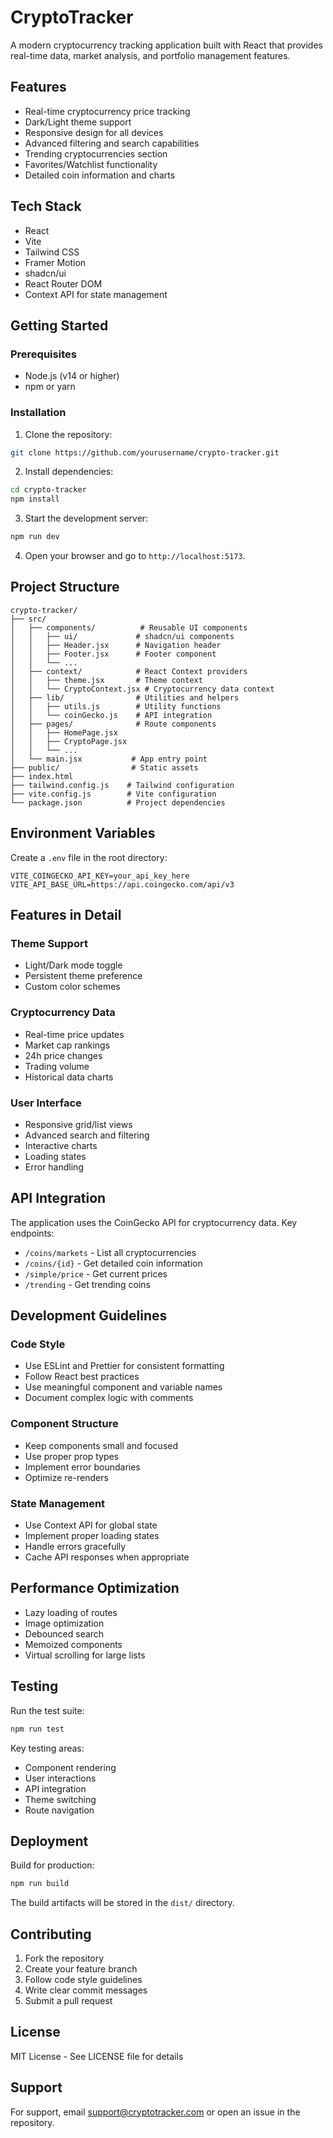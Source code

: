 # CryptoTracker

A modern cryptocurrency tracking application built with React that provides real-time data, market analysis, and portfolio management features.

## Features

- Real-time cryptocurrency price tracking
- Dark/Light theme support
- Responsive design for all devices
- Advanced filtering and search capabilities
- Trending cryptocurrencies section
- Favorites/Watchlist functionality
- Detailed coin information and charts

## Tech Stack

- React
- Vite
- Tailwind CSS
- Framer Motion
- shadcn/ui
- React Router DOM
- Context API for state management

## Getting Started

### Prerequisites

- Node.js (v14 or higher)
- npm or yarn

### Installation

1. Clone the repository:
```bash
git clone https://github.com/yourusername/crypto-tracker.git
```

2. Install dependencies:
```bash
cd crypto-tracker
npm install
```
3. Start the development server:
```bash
npm run dev
```
4. Open your browser and go to `http://localhost:5173`.

## Project Structure
```
crypto-tracker/
├── src/
│   ├── components/          # Reusable UI components
│   │   ├── ui/             # shadcn/ui components
│   │   ├── Header.jsx      # Navigation header
│   │   ├── Footer.jsx      # Footer component
│   │   └── ...
│   ├── context/            # React Context providers
│   │   ├── theme.jsx       # Theme context
│   │   └── CryptoContext.jsx # Cryptocurrency data context
│   ├── lib/                # Utilities and helpers
│   │   ├── utils.js        # Utility functions
│   │   └── coinGecko.js    # API integration
│   ├── pages/              # Route components
│   │   ├── HomePage.jsx
│   │   ├── CryptoPage.jsx
│   │   └── ...
│   └── main.jsx           # App entry point
├── public/                # Static assets
├── index.html
├── tailwind.config.js    # Tailwind configuration
├── vite.config.js        # Vite configuration
└── package.json          # Project dependencies
```

## Environment Variables

Create a `.env` file in the root directory:

```env
VITE_COINGECKO_API_KEY=your_api_key_here
VITE_API_BASE_URL=https://api.coingecko.com/api/v3
```

## Features in Detail

### Theme Support
- Light/Dark mode toggle
- Persistent theme preference
- Custom color schemes

### Cryptocurrency Data
- Real-time price updates
- Market cap rankings
- 24h price changes
- Trading volume
- Historical data charts

### User Interface
- Responsive grid/list views
- Advanced search and filtering
- Interactive charts
- Loading states
- Error handling

## API Integration

The application uses the CoinGecko API for cryptocurrency data. Key endpoints:

- `/coins/markets` - List all cryptocurrencies
- `/coins/{id}` - Get detailed coin information
- `/simple/price` - Get current prices
- `/trending` - Get trending coins

## Development Guidelines

### Code Style
- Use ESLint and Prettier for consistent formatting
- Follow React best practices
- Use meaningful component and variable names
- Document complex logic with comments

### Component Structure
- Keep components small and focused
- Use proper prop types
- Implement error boundaries
- Optimize re-renders

### State Management
- Use Context API for global state
- Implement proper loading states
- Handle errors gracefully
- Cache API responses when appropriate

## Performance Optimization

- Lazy loading of routes
- Image optimization
- Debounced search
- Memoized components
- Virtual scrolling for large lists

## Testing

Run the test suite:

```bash
npm run test
```

Key testing areas:
- Component rendering
- User interactions
- API integration
- Theme switching
- Route navigation

## Deployment

Build for production:

```bash
npm run build
```

The build artifacts will be stored in the `dist/` directory.

## Contributing

1. Fork the repository
2. Create your feature branch
3. Follow code style guidelines
4. Write clear commit messages
5. Submit a pull request

## License

MIT License - See LICENSE file for details

## Support

For support, email support@cryptotracker.com or open an issue in the repository.

